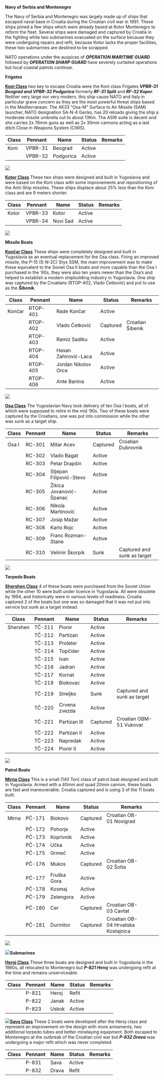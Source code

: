 **Navy of Serbia and Montenegro**

The Navy of Serbia and Montenegro was largely made up of ships that
escaped naval base in Croatia during the Croatian civil war in 1991.
These ships joined a few ships which were already based at Kotor
Montenegro to reform the fleet. Several ships were damaged and captured
by Croatia in the fighting while two submarines evacuated on the surface
because they were undergoing repairs and refit, because Kotor lacks the
proper facilities, these two submarines are destined to be scrapped.

NATO operations under the auspices of ***OPERATION MARITIME GUARD***
followed by ***OPERATION SHARP GUARD*** have severely curtailed
operations but local coastal patrols continue.

**Frigates**

**[Koni Class](https://en.wikipedia.org/wiki/Koni-class_frigate)** two
key to escape Croatia were the Koni class Frigates ***VPBR-31 Beograd
and VPBR-32 Podgorica*** formerly ***RF-31 Split*** and ***RF-32
Koper***. Neither very large nor very modern, this ship cause NATO and
Italy in particular grave concern as they are the most powerful threat
ships based in the Mediterranean. The 4K33 "Osa-M" Surface to Air
Missile (SAM) launcher, NATO designation SA-N-4 Gecko, has 20 reloads
giving the ship a moderate missile umbrella out to about 13Km. The ASW
suite is decent and she carries 2x 76mm guns as well as 2x 30mm cannons
acting as a last ditch Close in Weapons System (CIWS).

| Class | Pennant | Name      | Status | Remarks |
| ----- | ------- | --------- | ------ | ------- |
| Koni  | VPBR-31 | Beograd   | Active |         |
|       | VPBR-32 | Podgorica | Active |         |

![](/assets/images/warsaw/cs/navy/image1.jpg)

**[Kotor
Class](http://www.balkanwarhistory.com/2016/05/kotor-class-frigate.html)**
These two ships were designed and built in Yugoslavia and were based on
the Koni class with some improvements and repositioning of the Anti-Ship
missiles. These ships displace about 25% less than the Koni class and
are 9 meters shorter.

| Class | Pennant | Name     | Status | Remarks |
| ----- | ------- | -------- | ------ | ------- |
| Kotor | VPBR-33 | Kotor    | Active |         |
|       | VPBR-34 | Novi Sad | Active |         |

![](/assets/images/warsaw/cs/navy/image2.jpg)

**Missile Boats**

**[Končar
Class](http://www.balkanwarhistory.com/2017/04/koncar-class-missile-boat.html)**
These ships were completely designed and built in Yugoslavia as an
eventual replacement for the Osa class. Firing an improved missile, the
P-15 (S-N-2C) Styx SSM, the main improvement was to make these
equivalent to the Soviet Osa II boats and more capable than the Osa I
purchased in the ‘60s, they were also ten years newer than the Osa’s and
helped to establish a modern shipbuilding industry in Yugoslavia. One
ship was captured by the Croatians (RTOP-402, Vlado Ćetković) and put to
use as the
***Šibenik.***

| Class  | Pennant  | Name                 | Status   | Remarks          |
| ------ | -------- | -------------------- | -------- | ---------------- |
| Končar | RTOP-401 | Rade Končar          | Active   |                  |
|        | RTOP-402 | Vlado Ćetković       | Captured | Croatian Šibenik |
|        | RTOP-403 | Ramiz Sadiku         | Active   |                  |
|        | RTOP-404 | Hasan Zahirović-Laca | Active   |                  |
|        | RTOP-405 | Jordan Nikolov Orce  | Active   |                  |
|        | RTOP-406 | Ante Banina          | Active   |                  |

![](/assets/images/warsaw/cs/navy/image3.jpeg)

**[Osa
Class](http://russianships.info/eng/warfareboats/project_205.htm)** The
Yugoslavian Navy took delivery of ten Osa I boats, all of which were
supposed to retire in the mid ‘90s. Two of these boats were captured by
the Croatians, one was put into commission while the other was sunk as a
target
ship.

| Class | Pennant | Name                    | Status   | Remarks                     |
| ----- | ------- | ----------------------- | -------- | --------------------------- |
| Osa I | RC-301  | Mitar Acev              | Captured | Croatian Dubrovnik          |
|       | RC-302  | Vlado Bagat             | Active   |                             |
|       | RC-303  | Petar Drapšin           | Active   |                             |
|       | RC-304  | Stjepan Filipović-Stevo | Active   |                             |
|       | RC-305  | Žikica Jovanović-Španac | Active   |                             |
|       | RC-306  | Nikola Martinović       | Active   |                             |
|       | RC-307  | Josip Mažar             | Active   |                             |
|       | RC-308  | Karlo Rojc              | Active   |                             |
|       | RC-309  | Franc Rozman-Stane      | Active   |                             |
|       | RC-310  | Velimir Škorpik         | Sunk     | Captured and sunk as target |

![](/assets/images/warsaw/cs/navy/image4.jpg)

**Torpedo Boats**

**[Shershen
Class](http://russianships.info/eng/warfareboats/project_206.htm)** 4 of
these boats were purchased from the Soviet Union while the other 10 were
built under licence in Yugoslavia. All were obsolete by 1994, and
historically were in various levels of readiness. Croatia captured 2 of
the boats but one was so damaged that it was not put into service but
sunk as a target
instead.

| Class    | Pennant | Name          | Status   | Remarks                     |
| -------- | ------- | ------------- | -------- | --------------------------- |
| Shershen | TČ-211  | Pionir        | Active   |                             |
|          | TČ-212  | Partizan      | Active   |                             |
|          | TČ-213  | Proleter      | Active   |                             |
|          | TČ-214  | Topčider      | Active   |                             |
|          | TČ-215  | Ivan          | Active   |                             |
|          | TČ-216  | Jadran        | Active   |                             |
|          | TČ-217  | Kornat        | Active   |                             |
|          | TČ-218  | Biokovac      | Active   |                             |
|          | TČ-219  | Streljko      | Sunk     | Captured and sunk as target |
|          | TČ-220  | Crvena zvezda | Active   |                             |
|          | TČ-221  | Partizan III  | Captured | Croatian OBM-51 Vukovar     |
|          | TČ-222  | Partizan II   | Active   |                             |
|          | TČ-223  | Napredak      | Active   |                             |
|          | TČ-224  | Pionir II     | Active   |                             |

![](/assets/images/warsaw/cs/navy/image5.jpeg)

**Patrol Boats**

**[Mirna Class](https://en.wikipedia.org/wiki/Mirna-class_patrol_boat)**
This is a small (140 Ton) class of patrol boat designed and built in
Yugoslavia. Armed with a 40mm and quad 20mm cannon, these boats are fast
and maneuverable. Croatia captured and is using 3 of the 11 boats
built.

| Class | Pennant | Name        | Status   | Remarks                            |
| ----- | ------- | ----------- | -------- | ---------------------------------- |
| Mirna | PČ-171  | Biokovo     | Captured | Croatian OB-01 Novigrad            |
|       | PČ-172  | Pohorje     | Active   |                                    |
|       | PČ-173  | Koprivnik   | Active   |                                    |
|       | PČ-174  | Učka        | Active   |                                    |
|       | PČ-175  | Grmeč       | Active   |                                    |
|       | PČ-176  | Mukos       | Captured | Croatian OB-02 Šolta               |
|       | PČ-177  | Fruška Gora | Active   |                                    |
|       | PČ-178  | Kosmaj      | Active   |                                    |
|       | PČ-179  | Zelengora   | Active   |                                    |
|       | PČ-180  | Cer         | Captured | Croatian OB-03 Cavtat              |
|       | PČ-181  | Durmitor    | Captured | Croatian OB-04 Hrvatska Kostajnica |

![](/assets/images/warsaw/cs/navy/image6.jpeg)

![](/assets/images/warsaw/cs/navy/image7.jpg)**Submarines**

**[Heroj
Class](http://www.balkanwarhistory.com/2017/10/heroj-class-submarine.html)**
These three boats are designed and built in Yugoslavia in the 1960s, all
relocated to Montenegro but ***P-821 Heroj*** was undergoing refit at
the time and remains unserviceable.

| Class | Pennant | Name  | Status | Remarks |
| ----- | ------- | ----- | ------ | ------- |
|       | P-821   | Heroj | Refit  |         |
|       | P-822   | Janak | Active |         |
|       | P-823   | Uskok | Active |         |

![](/assets/images/warsaw/cs/navy/image8.jpg)**[Sava
Class](https://en.wikipedia.org/wiki/Sava-class_submarine)** These 2
boats were developed after the Heroj class and represent an improvement
on the design with more armaments, two additional torpedo tubes and
better minelaying equipment. Both escaped to Montenegro at the outbreak
of the Croatian civil war but ***P-832 Drava*** was undergoing a major
refit which was never completed.

| Class | Pennant | Name  | Status | Remarks |
| ----- | ------- | ----- | ------ | ------- |
|       | P-831   | Sava  | Active |         |
|       | P-832   | Drava | Refit  |         |
